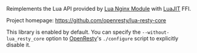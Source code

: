 <!---
    @title         Lua Resty Core Library
    @creator       Yichun Zhang
    @created       2013-12-14 22:59 GMT
    @modifier      Yichun Zhang
    @modifier_link yichun-zhang
    @modified      2014-06-01 05:55 GMT
    @changes       2
--->

Reimplements the Lua API provided by [Lua Nginx Module](lua-nginx-module.html) with
[LuaJIT](luajit.html) FFI.

Project homepage: https://github.com/openresty/lua-resty-core

This library is enabled by default. You can specify the `--without-lua_resty_core` option
to [OpenResty](openresty.html)'s `./configure` script to explicitly disable it.
